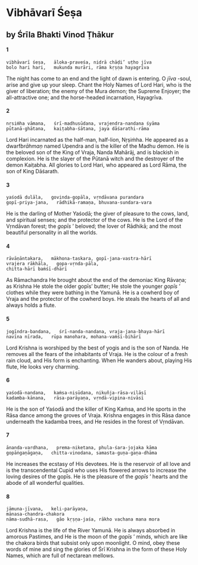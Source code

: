 # Vibhāvarī Śeṣa

## by Śrīla Bhakti Vinod Ṭhākur

#### 1

    vibhāvarī śeṣa,   āloka-praveśa, nidrā chāḍi’ uṭho jīva
    bolo hari hari,   mukunda murāri, rāma kṛṣṇa hayagrīva

The night has come to an end and the light of dawn is entering. O *jīva* -soul, arise and give up your sleep. Chant the Holy Names of Lord Hari, who is the giver of liberation; the enemy of the Mura demon; the Supreme Enjoyer; the all-attractive one; and the horse-headed incarnation, Hayagrīva.

#### 2

    nṛsiṁha vāmana,   śrī-madhusūdana, vrajendra-nandana śyāma
    pūtanā-ghātana,   kaiṭabha-śātana, jaya dāśarathi-rāma

Lord Hari incarnated as the half-man, half-lion, Nṛṣiṁha.  He  appeared  as  a  dwarf*brāhmaṇ* named Upendra and is the killer of the Madhu demon. He is the beloved son of the King of Vraja, Nanda Mahārāj, and is blackish in complexion. He is the slayer of the Pūtanā witch and the destroyer of the demon Kaiṭabha. All glories to Lord Hari, who appeared as Lord Rāma, the son of King Dāśarath.

#### 3

    yaśodā dulāla,   govinda-gopāla, vṛndāvana purandara
    gopī-priya-jana,   rādhikā-ramaṇa, bhuvana-sundara-vara

He is the darling of Mother Yaśodā; the giver of pleasure to the cows, land, and spiritual senses; and the protector of the cows. He is the Lord of the Vṛndāvan forest; the *gopīs* ’ beloved; the lover of Rādhikā; and the most beautiful personality in all the worlds.

#### 4

    rāvāṇāntakara,   mākhona-taskara, gopī-jana-vastra-hārī
    vrajera rākhāla,   gopa-vṛnda-pāla,
    chitta-hārī baṁśī-dhārī

As Rāmachandra He brought about the end of the demoniac King Rāvaṇa; as Krishna He stole the older gopīs’ butter; He stole the younger *gopīs* ’ clothes while they were bathing in the Yamunā. He is a cowherd boy of Vraja and the protector of the cowherd boys. He steals the hearts of all and always holds a flute.

#### 5

    jogīndra-bandana,   śrī-nanda-nandana, vraja-jana-bhaya-hārī
    navīna nīrada,   rūpa manohara, mohana-vaṁśī-bihārī

Lord Krishna is worshiped by the best of yogis and is the son of Nanda. He removes all the fears of the inhabitants of Vraja. He is the colour of a fresh rain cloud, and His form is enchanting. When He wanders about, playing His flute, He looks very charming.

#### 6

    yaśodā-nandana,   kaṁsa-nisūdana, nikuñja-rāsa-vilāsī
    kadamba-kānana,   rāsa-parāyaṇa, vṛndā-vipina-nivāsī

He is the son of Yaśodā and the killer of King Kaṁsa, and He sports in the Rāsa dance among the groves of Vraja. Krishna engages in this Rāsa dance underneath the kadamba trees, and He resides in the forest of Vṛndāvan.

#### 7

    ānanda-vardhana,   prema-niketana, phula-śara-jojaka kāma
    gopāṅgaṇāgaṇa,   chitta-vinodana, samasta-guṇa-gaṇa-dhāma

He increases the ecstasy of His devotees. He is the reservoir of all love and is the transcendental Cupid who uses His flowered arrows to increase the loving desires of the gopīs. He is the pleasure of the *gopīs* ’ hearts and the abode of all wonderful qualities.

#### 8

    jāmuna-jīvana,   keli-parāyaṇa,
    mānasa-chandra-chakora
    nāma-sudhā-rasa,   gāo kṛṣṇa-jaśa, rākho vachana mana mora

Lord Krishna is the life of the River Yamunā. He is always absorbed in amorous Pastimes, and He is the moon of the *gopīs* ’ minds, which are like the chakora birds that subsist only upon moonlight. O mind, obey these words of mine and sing the glories of Śrī Krishna in the form of these Holy Names, which are full of nectarean mellows.

